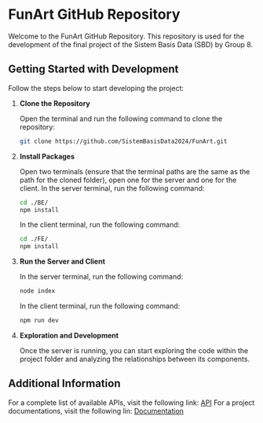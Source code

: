 # FunArt GitHub Repository

Welcome to the FunArt GitHub Repository. This repository is used for the development of the final project of the Sistem Basis Data (SBD) by Group 8.

## Getting Started with Development

Follow the steps below to start developing the project:

1. **Clone the Repository**

   Open the terminal and run the following command to clone the repository:

   ```bash
   git clone https://github.com/SistemBasisData2024/FunArt.git
   ```

2. **Install Packages**

   Open two terminals (ensure that the terminal paths are the same as the path for the cloned folder), open one for the server and one for the client. In the server terminal, run the following command:

   ```bash
   cd ./BE/
   npm install
   ```

   In the client terminal, run the following command:

   ```bash
   cd ./FE/
   npm install
   ```

3. **Run the Server and Client**

   In the server terminal, run the following command:

   ```bash
   node index
   ```

   In the client terminal, run the following command:

   ```bash
   npm run dev
   ```

4. **Exploration and Development**

   Once the server is running, you can start exploring the code within the project folder and analyzing the relationships between its components.

## Additional Information

For a complete list of available APIs, visit the following link: [API](https://docs.google.com/spreadsheets/d/1kkk8PrsNgHSRTqGnsTj7RSbHlO0dJY79YoGiVjR3GGM/edit#gid=854642831)
For a project documentations, visit the following lin: [Documentation](https://drive.google.com/drive/folders/13zTS4WExf1lOa73zLb9PEdcmSC5Z0L-v?usp=sharing)
